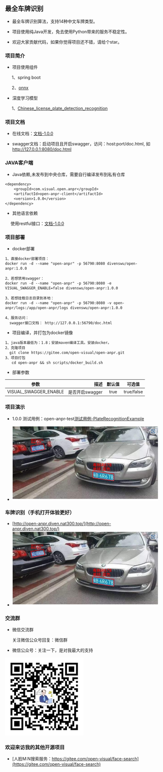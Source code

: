 ## 最全车牌识别

* 最全车牌识别算法，支持14种中文车牌类型。

* 项目使用纯Java开发，免去使用Python带来的服务不稳定性。

* 欢迎大家贡献代码，如果你觉得项目还不错，请给个star。

### 项目简介

* 项目使用组件

&ensp; &ensp; 1、spring boot

&ensp; &ensp; 2、[onnx](https://github.com/onnx/onnx)

* 深度学习模型

&ensp; &ensp; 1、[Chinese_license_plate_detection_recognition](https://github.com/we0091234/Chinese_license_plate_detection_recognition)


### 项目文档

* 在线文档：[文档-1.0.0](scripts/docs/doc-1.0.0.md)

* swagger文档：启动项目且开启swagger，访问：host:port/doc.html, 如 http://127.0.0.1:8080/doc.html

### JAVA客户端

* Java依赖,未发布到中央仓库，需要自行编译发布到私有仓库
```
<dependency>
    <groupId>com.visual.open.anpr</groupId>
    <artifactId>open-anpr-client</artifactId>
    <version>1.0.0</version>
</dependency>
```
* 其他语言依赖

&ensp; &ensp;使用restful接口：[文档-1.0.0](scripts/docs/doc-1.0.0.md)


### 项目部署

* docker部署
```
1、直接docker部署项目：
docker run -d --name "open-anpr" -p 56790:8080 divenswu/open-anpr:1.0.0

2、若想禁用swagger：
docker run -d --name "open-anpr" -p 56790:8080 -e VISUAL_SWAGGER_ENABLE=false divenswu/open-anpr:1.0.0

3、若想挂载日志目录到本地：
docker run -d --name "open-anpr" -p 56790:8080 -v open-anpr/logs:/app/open-anpr/logs divenswu/open-anpr:1.0.0

4、服务访问：
  swagger接口文档： http://127.0.0.1:56790/doc.html
```

* 项目编译，并打包为docker镜像
```
1、java版本最低为：1.8；安装maven编译工具。安装docker。
2、克隆项目
  git clone https://gitee.com/open-visual/open-anpr.git
3、项目打包
   cd open-anpr && sh scripts/docker_build.sh
```

* 部署参数

| 参数                     |            描述 |  默认值  | 可选值        |
|------------------------|--------------:| :----:  |------------|
| VISUAL_SWAGGER_ENABLE  | 是否开启swagger   |   true  | true/false |


### 项目演示

* 1.0.0 测试用例：open-anpr-test[测试用例-PlateRecognitionExample](https://gitee.com/open-visual/open-anpr/blob/master/open-anpr-test/src/main/java/com/visual/open/anpr/exps/PlateRecognitionExample.java)

* ![输入图片说明](scripts%2Fimages%2Fvalidate-1.0.0.jpg)

### 车牌识别（手机打开体验更好）
* [http://open-anpr.diven.nat300.top/](http://open-anpr.diven.nat300.top/)
* ![输入图片说明](scripts%2Fimages%2Fvalidate-1.0.0.jpg)


### 交流群

* 微信交流群

    关注微信公众号回复：微信群

* 微信公众号：关注一下，是对我最大的支持

![微信公众号](scripts/images/%E5%85%AC%E4%BC%97%E5%8F%B7-%E5%BE%AE%E4%BF%A1.jpg)

### 欢迎来访我的其他开源项目

* [人脸M:N搜索服务：https://gitee.com/open-visual/face-search](https://gitee.com/open-visual/face-search)
